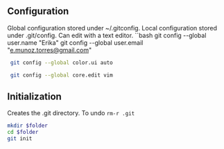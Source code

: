 ## Configuration

Global configuration stored under ~/.gitconfig. Local configuration stored under .git/config. Can edit with a text editor.
``bash
 git config --global user.name "Erika" 
 git config --global user.email "e.munoz.torres@gmail.com" 

```bash
 git config --global color.ui auto 
```
```bash
 git config --global core.edit vim
```
## Initialization
Creates the .git directory. To undo `rm-r .git`
```bash
mkdir $folder
cd $folder
git init
```

